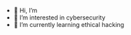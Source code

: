 - 👋 Hi, I’m 
- 👀 I’m interested in cybersecurity 
- 🌱 I’m currently learning ethical hacking


<!---
farseen79/farseen79 is a ✨ special ✨ repository because its `README.md` (this file) appears on your GitHub profile.
You can click the Preview link to take a look at your changes.
--->
